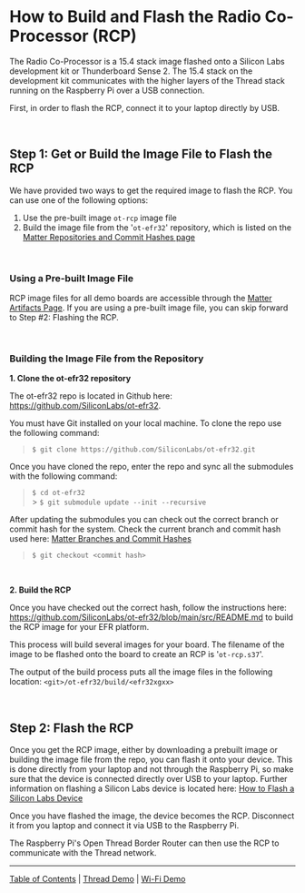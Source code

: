 # How to Build and Flash the Radio Co-Processor (RCP)

The Radio Co-Processor is a 15.4 stack image flashed onto a Silicon Labs
development kit or Thunderboard Sense 2. The 15.4 stack on the development kit
communicates with the higher layers of the Thread stack running on the Raspberry
Pi over a USB connection.

First, in order to flash the RCP, connect it to your laptop directly by USB.

<!-- In order to for the OTBR to work, both the RCP and
the OTBR need to be built off a commit that allows them to communicate properly. -->

<br>

## Step 1: Get or Build the Image File to Flash the RCP

We have provided two ways to get the required image to flash the RCP. You can
use one of the following options:

1. Use the pre-built image `ot-rcp` image file
2. Build the image file from the '`ot-efr32`' repository, which is listed on
   the [Matter Repositories and Commit Hashes page](../general/COMMIT_HASHES.md)

<br>

### **Using a Pre-built Image File**

RCP image files for all demo boards are accessible through the
[Matter Artifacts Page](../general/ARTIFACTS.md). If you are using a pre-built
image file, you can skip forward to Step #2: Flashing the RCP.

<br>

### **Building the Image File from the Repository**

**1. Clone the ot-efr32 repository**

The ot-efr32 repo is located in Github here:
https://github.com/SiliconLabs/ot-efr32.

You must have Git installed on your
local machine. To clone the repo use the following command:

> `$ git clone https://github.com/SiliconLabs/ot-efr32.git`

Once you have cloned the repo, enter the repo and sync all the submodules with
the following command:

> `$ cd ot-efr32` <br> > `$ git submodule update --init --recursive`

After updating the submodules you can check out the correct branch or commit hash
for the system. Check the current branch and commit hash used here:
[Matter Branches and Commit Hashes](../general/COMMIT_HASHES.md)

> `$ git checkout <commit hash>`

<br>

**2. Build the RCP**

Once you have checked out the correct hash, follow the instructions here:
https://github.com/SiliconLabs/ot-efr32/blob/main/src/README.md to build the RCP
image for your EFR platform.

This process will build several images for your board. The filename of the image
to be flashed onto the board to create an RCP is '`ot-rcp.s37`'.

The output of the build process puts all the image files in the following
location: `<git>/ot-efr32/build/<efr32xgxx>`

<br>

## Step 2: Flash the RCP

Once you get the RCP image, either by downloading a prebuilt image or building the image file from the repo, you can flash it onto your device. This is done directly from your laptop and
not through the Raspberry Pi, so make sure that the device is connected directly
over USB to your laptop. Further information on flashing a Silicon Labs device
is located here:
[How to Flash a Silicon Labs Device](../general/FLASH_SILABS_DEVICE.md)

Once you have flashed the image, the device becomes the RCP. Disconnect it from you laptop and
connect it via USB to the Raspberry Pi.

The Raspberry Pi's Open Thread Border Router can then use the RCP to communicate
with the Thread network.

----
[Table of Contents](../README.md) | [Thread Demo](./DEMO_OVERVIEW.md) | [Wi-Fi Demo](../wifi/DEMO_OVERVIEW.md)